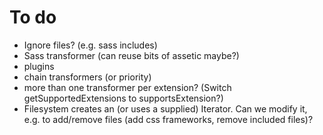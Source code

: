 # To do

* Ignore files? (e.g. sass includes)
* Sass transformer (can reuse bits of assetic maybe?)
* plugins
* chain transformers (or priority)
* more than one transformer per extension? (Switch getSupportedExtensions to supportsExtension?)
* Filesystem creates an (or uses a supplied) Iterator. Can we modify it, e.g. to add/remove files (add css frameworks, remove included files)?

